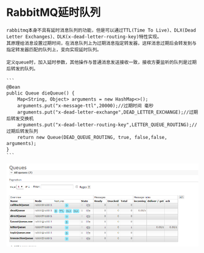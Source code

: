 # RabbitMQ延时队列
    rabbitmq本身不具有延时消息队列的功能，但是可以通过TTL(Time To Live)、DLX(Dead Letter Exchanges)、DLK(x-dead-letter-routing-key)特性实现。
    其原理给消息设置过期时间，在消息队列上为过期消息指定转发器，这样消息过期后会转发到与指定转发器匹配的队列上，变向实现延时队列。
    
    定义queue时，加入延时参数，其他操作与普通消息发送接收一致，接收方要监听的队列是过期后转发的队列。
    
    ```
    @Bean
    public Queue dieQueue() {
        Map<String, Object> arguments = new HashMap<>();
        arguments.put("x-message-ttl",20000);//过期时间 毫秒
        arguments.put("x-dead-letter-exchange",DEAD_LETTER_EXCHANGE);//过期后转发交换机
        arguments.put("x-dead-letter-routing-key",LETTER_QUEUE_ROUTING);//过期后转发队列
        return new Queue(DEAD_QUEUE_ROUTING, true, false,false, arguments);
    }
    ```
    
   ![DeadLetter](https://github.com/Xun-Zhou/RabbitMQ/blob/master/deadLetter/deadLetter.png "DeadLetter")
